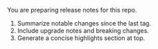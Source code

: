 You are preparing release notes for this repo.
1) Summarize notable changes since the last tag.
2) Include upgrade notes and breaking changes.
3) Generate a concise highlights section at top.